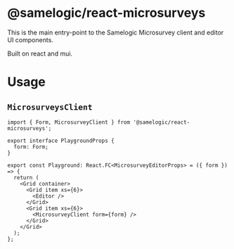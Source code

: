 # @samelogic/react-microsurveys

This is the main entry-point to the Samelogic Microsurvey client and editor UI components.

Built on react and mui.

# Usage

## `MicrosurveysClient`

```tsx
import { Form, MicrosurveyClient } from '@samelogic/react-microsurveys';

export interface PlaygroundProps {
  form: Form;
}

export const Playground: React.FC<MicrosurveyEditorProps> = ({ form }) => {
  return (
    <Grid container>
      <Grid item xs={6}>
        <Editor />
      </Grid>
      <Grid item xs={6}>
        <MicrosurveyClient form={form} />
      </Grid>
    </Grid>
  );
};
```
